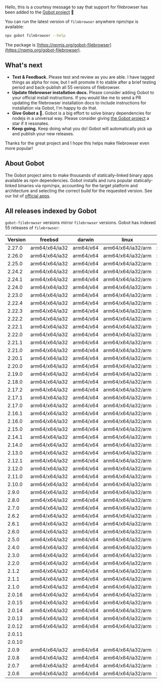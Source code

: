 Hello, this is a courtesy message to say that support for filebrowser has been added to the [Gobot project](https://www.npmjs.com/package/gobot) 🎸

You can run the latest version of `filebrowser` anywhere npm/npx is available:

```bash
npx gobot filebrowser --help
```

The package is [https://npmjs.org/gobot-filebrowser](https://npmjs.org/gobot-filebrowser).

## What's next

- **Test & Feedback.** Please test and review as you are able. I have tagged things as alpha for now, but I will promote it to stable after a brief testing period and back-publish all 55 versions of filebrowser.
- **Update filebrowser installation docs.** Please consider adding Gobot to your official install instructions. If you would like me to send a PR updating the filebrowser installation docs to include instructions for installation via Gobot, I'm happy to do that.
- **Give Gobot a 💫.** Gobot is a big effort to solve binary dependencies for nodejs in a universal way. Please consider giving [the Gobot project](https://github.com/benallfree/gobot) a star if it resonates.
- **Keep going.** Keep doing what you do! Gobot will automatically pick up and publish your new releases.

Thanks for the great project and I hope this helps make filebrowser even more popular!

## About Gobot

The Gobot project aims to make thousands of statically-linked binary apps available as npm dependencies. Gobot installs and runs popular statically-linked binaries via npm/npx, accounting for the target platform and architecture and selecting the correct build for the requested version. See our list of [official apps](https://www.npmjs.com/package/gobot#official-gobot-apps).

## All releases indexed by Gobot

`gobot-filebrowser` versions mirror `filebrowser` versions. Gobot has indexed 55 releases of `filebrowser`:

| Version | freebsd        | darwin    | linux              | win32    |
| ------- | -------------- | --------- | ------------------ | -------- |
| 2.27.0  | arm64/x64/ia32 | arm64/x64 | arm64/x64/ia32/arm | x64/ia32 |
| 2.26.0  | arm64/x64/ia32 | arm64/x64 | arm64/x64/ia32/arm | x64/ia32 |
| 2.25.0  | arm64/x64/ia32 | arm64/x64 | arm64/x64/ia32/arm | x64/ia32 |
| 2.24.2  | arm64/x64/ia32 | arm64/x64 | arm64/x64/ia32/arm | x64/ia32 |
| 2.24.1  | arm64/x64/ia32 | arm64/x64 | arm64/x64/ia32/arm | x64/ia32 |
| 2.24.0  | arm64/x64/ia32 | arm64/x64 | arm64/x64/ia32/arm | x64/ia32 |
| 2.23.0  | arm64/x64/ia32 | arm64/x64 | arm64/x64/ia32/arm | x64/ia32 |
| 2.22.4  | arm64/x64/ia32 | arm64/x64 | arm64/x64/ia32/arm | x64/ia32 |
| 2.22.3  | arm64/x64/ia32 | arm64/x64 | arm64/x64/ia32/arm | x64/ia32 |
| 2.22.2  | arm64/x64/ia32 | arm64/x64 | arm64/x64/ia32/arm | x64/ia32 |
| 2.22.1  | arm64/x64/ia32 | arm64/x64 | arm64/x64/ia32/arm | x64/ia32 |
| 2.22.0  | arm64/x64/ia32 | arm64/x64 | arm64/x64/ia32/arm | x64/ia32 |
| 2.21.1  | arm64/x64/ia32 | arm64/x64 | arm64/x64/ia32/arm | x64/ia32 |
| 2.21.0  | arm64/x64/ia32 | arm64/x64 | arm64/x64/ia32/arm | x64/ia32 |
| 2.20.1  | arm64/x64/ia32 | arm64/x64 | arm64/x64/ia32/arm | x64/ia32 |
| 2.20.0  | arm64/x64/ia32 | arm64/x64 | arm64/x64/ia32/arm | x64/ia32 |
| 2.19.0  | arm64/x64/ia32 | arm64/x64 | arm64/x64/ia32/arm | x64/ia32 |
| 2.18.0  | arm64/x64/ia32 | arm64/x64 | arm64/x64/ia32/arm | x64/ia32 |
| 2.17.2  | arm64/x64/ia32 | arm64/x64 | arm64/x64/ia32/arm | x64/ia32 |
| 2.17.1  | arm64/x64/ia32 | arm64/x64 | arm64/x64/ia32/arm | x64/ia32 |
| 2.17.0  | arm64/x64/ia32 | arm64/x64 | arm64/x64/ia32/arm | x64/ia32 |
| 2.16.1  | arm64/x64/ia32 | arm64/x64 | arm64/x64/ia32/arm | x64/ia32 |
| 2.16.0  | arm64/x64/ia32 | arm64/x64 | arm64/x64/ia32/arm | x64/ia32 |
| 2.15.0  | arm64/x64/ia32 | arm64/x64 | arm64/x64/ia32/arm | x64/ia32 |
| 2.14.1  | arm64/x64/ia32 | arm64/x64 | arm64/x64/ia32/arm | x64/ia32 |
| 2.14.0  | arm64/x64/ia32 | arm64/x64 | arm64/x64/ia32/arm | x64/ia32 |
| 2.13.0  | arm64/x64/ia32 | arm64/x64 | arm64/x64/ia32/arm | x64/ia32 |
| 2.12.1  | arm64/x64/ia32 | arm64/x64 | arm64/x64/ia32/arm | x64/ia32 |
| 2.12.0  | arm64/x64/ia32 | arm64/x64 | arm64/x64/ia32/arm | x64/ia32 |
| 2.11.0  | arm64/x64/ia32 | arm64/x64 | arm64/x64/ia32/arm | x64/ia32 |
| 2.10.0  | arm64/x64/ia32 | arm64/x64 | arm64/x64/ia32/arm | x64/ia32 |
| 2.9.0   | arm64/x64/ia32 | arm64/x64 | arm64/x64/ia32/arm | x64/ia32 |
| 2.8.0   | arm64/x64/ia32 | arm64/x64 | arm64/x64/ia32/arm | x64/ia32 |
| 2.7.0   | arm64/x64/ia32 | arm64/x64 | arm64/x64/ia32/arm | x64/ia32 |
| 2.6.2   | arm64/x64/ia32 | arm64/x64 | arm64/x64/ia32/arm | x64/ia32 |
| 2.6.1   | arm64/x64/ia32 | arm64/x64 | arm64/x64/ia32/arm | x64/ia32 |
| 2.6.0   | arm64/x64/ia32 | arm64/x64 | arm64/x64/ia32/arm | x64/ia32 |
| 2.5.0   | arm64/x64/ia32 | arm64/x64 | arm64/x64/ia32/arm | x64/ia32 |
| 2.4.0   | arm64/x64/ia32 | arm64/x64 | arm64/x64/ia32/arm | x64/ia32 |
| 2.3.0   | arm64/x64/ia32 | arm64/x64 | arm64/x64/ia32/arm | x64/ia32 |
| 2.2.0   | arm64/x64/ia32 | arm64/x64 | arm64/x64/ia32/arm | x64/ia32 |
| 2.1.2   | arm64/x64/ia32 | arm64/x64 | arm64/x64/ia32/arm | x64/ia32 |
| 2.1.1   | arm64/x64/ia32 | arm64/x64 | arm64/x64/ia32/arm | x64/ia32 |
| 2.1.0   | arm64/x64/ia32 | arm64/x64 | arm64/x64/ia32/arm | x64/ia32 |
| 2.0.16  | arm64/x64/ia32 | arm64/x64 | arm64/x64/ia32/arm | x64/ia32 |
| 2.0.15  | arm64/x64/ia32 | arm64/x64 | arm64/x64/ia32/arm | x64/ia32 |
| 2.0.14  | arm64/x64/ia32 | arm64/x64 | arm64/x64/ia32/arm | x64/ia32 |
| 2.0.13  | arm64/x64/ia32 | arm64/x64 | arm64/x64/ia32/arm | x64/ia32 |
| 2.0.12  | arm64/x64/ia32 | arm64/x64 | arm64/x64/ia32/arm | x64/ia32 |
| 2.0.11  |                |           |                    |          |
| 2.0.10  |                |           |                    |          |
| 2.0.9   | arm64/x64/ia32 | arm64/x64 | arm64/x64/ia32/arm | x64/ia32 |
| 2.0.8   | arm64/x64/ia32 | arm64/x64 | arm64/x64/ia32/arm | x64/ia32 |
| 2.0.7   | arm64/x64/ia32 | arm64/x64 | arm64/x64/ia32/arm | x64/ia32 |
| 2.0.6   | arm64/x64/ia32 | arm64/x64 | arm64/x64/ia32/arm | x64/ia32 |
